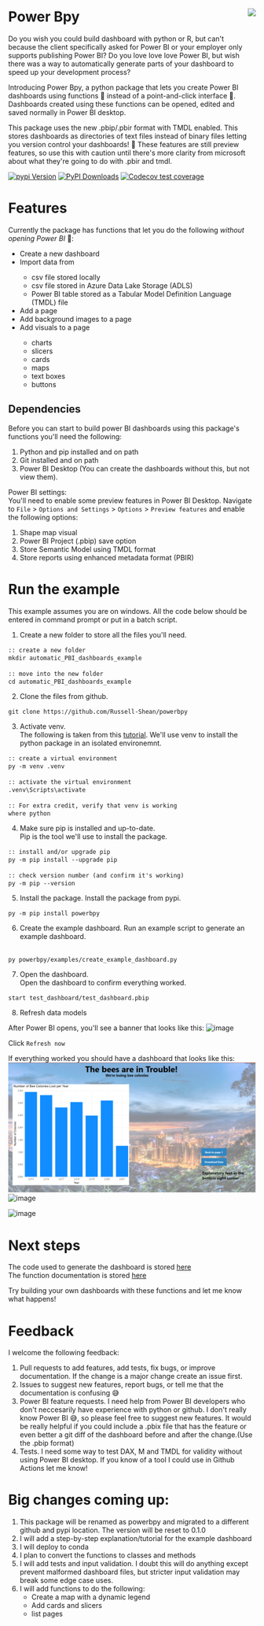 # Power Bpy <a href="https://powerbpy.readthedocs.io/en/latest/powerbpy.html"><img src="https://github.com/user-attachments/assets/e372239d-5c28-4ed1-acf6-fb96a03b8a1a" align="right" height="240" /></a>  
Do you wish you could build dashboard with python or R, but can't because the client specifically asked for Power BI or your employer only supports publishing Power BI? Do you love love love Power BI, but wish there was a way to automatically generate parts of your dashboard to speed up your development process?      


Introducing Power Bpy, a python package that lets you create Power BI dashboards using functions 💪 instead of a point-and-click interface 🥹. Dashboards created using these functions can be opened, edited and saved normally in Power BI desktop.       

This package uses the new .pbip/.pbir format with TMDL enabled. This stores dashboards as directories of text files instead of binary files letting you version control your dashboards! 🥳 These features are still preview features, so use this with caution until there's more clarity from microsoft about what they're going to do with .pbir and tmdl.       

[![pypi Version](https://img.shields.io/pypi/v/powerbpy.svg?style=flat-square&logo=pypi&logoColor=white)](https://pypi.org/project/powerbpy/)
[![PyPI Downloads](https://static.pepy.tech/badge/powerbpy)](https://pepy.tech/projects/powerbpy)
[![Codecov test coverage](https://codecov.io/gh/Russell-Shean/powerbpy/branch/master/graph/badge.svg)](https://app.codecov.io/gh/Russell-Shean/powerbpy?branch=master)

           
# Features      
Currently the package has functions that let you do the following *without opening Power BI* 🥳: 
<!-- Because quarto and or github are dumb, we're using html instead of markdown for the bullet points -->
<ul>
           <li>Create a new dashboard</li>
           <li>Import data from</li>
           <ul>
                      <li>csv file stored locally</li>
                      <li>csv file stored in Azure Data Lake Storage (ADLS)</li>
                      <li>Power BI table stored as a Tabular Model Definition Language (TMDL) file</li>
           </ul>
           <li>Add a page</li>
           <li>Add background images to a page</li>
           <li>Add visuals to a page</li>
           <ul>
                      <li>charts</li>
                      <li>slicers</li>
                      <li>cards</li>
                      <li>maps</li>
                      <li>text boxes</li>
                      <li>buttons</li>
           </ul>
</ul>

## Dependencies    
Before you can start to build power BI dashboards using this package's functions you'll need the following:       
<ol>
           <li>Python and pip installed and on path</li>
           <li>Git installed and on path</li>
           <li>Power BI Desktop (You can create the dashboards without this, but not view them).</li>
</ol>             


Power BI settings:      
You'll need to enable some preview features in Power BI Desktop. Navigate to `File` > `Options and Settings` > `Options` > `Preview features` and enable the following options:         
<ol>
           <li>Shape map visual</li>
           <li>Power BI Project (.pbip) save option</li>
           <li>Store Semantic Model using TMDL format</li>
           <li>Store reports using enhanced metadata format (PBIR)</li>
</ol>



# Run the example
This example assumes you are on windows. All the code below should be entered in command prompt or put in a batch script.      

1. Create a new folder to store all the files you'll need.    
```batchfile
:: create a new folder
mkdir automatic_PBI_dashboards_example

:: move into the new folder
cd automatic_PBI_dashboards_example
```
2. Clone the files from github.    
```batchfile
git clone https://github.com/Russell-Shean/powerbpy
```
3. Activate venv.    
The following is taken from this <a href="https://packaging.python.org/en/latest/guides/installing-using-pip-and-virtual-environments/">tutorial</a>. We'll use venv to install the python package in an isolated environemnt.   
```batchfile
:: create a virtual environment
py -m venv .venv

:: activate the virtual environment
.venv\Scripts\activate

:: For extra credit, verify that venv is working
where python

```

4. Make sure pip is installed and up-to-date.    
Pip is the tool we'll use to install the package.  
```batchfile
:: install and/or upgrade pip
py -m pip install --upgrade pip

:: check version number (and confirm it's working)
py -m pip --version

```   
   
5. Install the package.
Install the package from pypi.     
```batchfile
py -m pip install powerbpy

```     

6. Create the example dashboard.
Run an example script to generate an example dashboard.
```batchfile

py powerbpy/examples/create_example_dashboard.py

```     
    
7. Open the dashboard.      
Open the dashboard to confirm everything worked. 
```
start test_dashboard/test_dashboard.pbip
```

8. Refresh data models

After Power BI opens, you'll see a banner that looks like this:
![image](https://github.com/user-attachments/assets/e71b04b0-7402-4544-9fda-ff9d898df614)      

Click `Refresh now`      

If everything worked you should have a dashboard that looks like this:     
<img src="https://github.com/Russell-Shean/powerbpy/blob/800b77b62456f5abfc4b18a7cb07115bd59635df/docs/assets/images/page1.png">    
![image](https://github.com/user-attachments/assets/1dd0c4ee-469d-40b2-ab20-ef3da3fcdb66)        

![image](https://github.com/user-attachments/assets/3bdab36e-5fdc-47fc-9ddf-64a69e3fbd21)       

# Next steps
The code used to generate the dashboard is stored <a href= "https://github.com/Russell-Shean/powerbpy/blob/main/examples/create_example_dashboard.py">here</a>      
The function documentation is stored <a href="https://powerbpy.readthedocs.io/en/latest/powerbpy.html">here</a>       

Try building your own dashboards with these functions and let me know what happens!   

# Feedback    
I welcome the following feedback:            
1. Pull requests to add features, add tests, fix bugs, or improve documentation. If the change is a major change create an issue first.
2. Issues to suggest new features, report bugs, or tell me that the documentation is confusing 😅
3. Power BI feature requests. I need help from Power BI developers who don't neccesarily have experience with python or github. I don't really know Power BI 😅, so please feel free to suggest new features. It would be really helpful if you could include a .pbix file that has the feature or even better a git diff of the dashboard before and after the change.(Use the .pbip format)
4. Tests. I need some way to test DAX, M and TMDL for validity without using Power BI desktop. If you know of a tool I could use in Github Actions let me know! 

# Big changes coming up:            
1. This package will be renamed as powerbpy and migrated to a different github and pypi location. The version will be reset to 0.1.0
2. I will add a step-by-step explanation/tutorial for the example dashboard
3. I will deploy to conda
4. I plan to convert the functions to classes and methods
5. I will add tests and input validation. I doubt this will do anything except prevent malformed dashboard files, but stricter input validation may break some edge case uses.
6. I will add functions to do the following:
    - Create a map with a dynamic legend
    - Add cards and slicers
    - list pages




